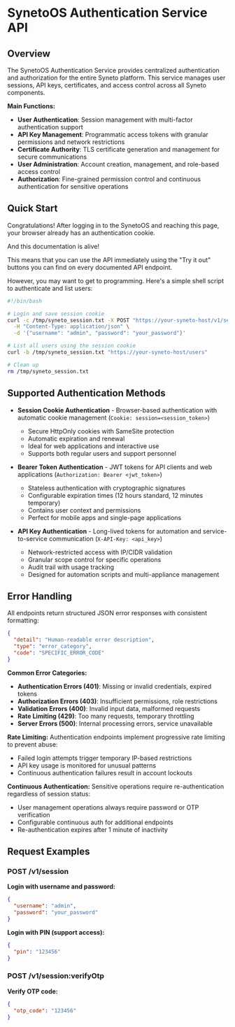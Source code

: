 # SynetoOS Authentication Service API

## Overview

The SynetoOS Authentication Service provides centralized authentication and authorization for the entire Syneto platform. This service manages user sessions, API keys, certificates, and access control across all Syneto components.

**Main Functions:**
- **User Authentication**: Session management with multi-factor authentication support
- **API Key Management**: Programmatic access tokens with granular permissions and network restrictions
- **Certificate Authority**: TLS certificate generation and management for secure communications
- **User Administration**: Account creation, management, and role-based access control
- **Authorization**: Fine-grained permission control and continuous authentication for sensitive operations

## Quick Start

Congratulations! After logging in to the SynetoOS and reaching this page, your browser already has an authentication cookie.

And this documentation is alive!

This means that you can use the API immediately using the "Try it out" buttons you can find on every documented API endpoint.

However, you may want to get to programming. Here's a simple shell script to authenticate and list users:

```bash
#!/bin/bash

# Login and save session cookie
curl -c /tmp/syneto_session.txt -X POST "https://your-syneto-host/v1/session" \
  -H "Content-Type: application/json" \
  -d '{"username": "admin", "password": "your_password"}'

# List all users using the session cookie
curl -b /tmp/syneto_session.txt "https://your-syneto-host/users"

# Clean up
rm /tmp/syneto_session.txt
```

## Supported Authentication Methods

* **Session Cookie Authentication** - Browser-based authentication with automatic cookie management (`Cookie: session=<session_token>`)
  - Secure HttpOnly cookies with SameSite protection
  - Automatic expiration and renewal
  - Ideal for web applications and interactive use
  - Supports both regular users and support personnel

* **Bearer Token Authentication** - JWT tokens for API clients and web applications (`Authorization: Bearer <jwt_token>`)
  - Stateless authentication with cryptographic signatures
  - Configurable expiration times (12 hours standard, 12 minutes temporary)
  - Contains user context and permissions
  - Perfect for mobile apps and single-page applications

* **API Key Authentication** - Long-lived tokens for automation and service-to-service communication (`X-API-Key: <api_key>`)
  - Network-restricted access with IP/CIDR validation
  - Granular scope control for specific operations
  - Audit trail with usage tracking
  - Designed for automation scripts and multi-appliance management

## Error Handling

All endpoints return structured JSON error responses with consistent formatting:

```json
{
  "detail": "Human-readable error description",
  "type": "error_category",
  "code": "SPECIFIC_ERROR_CODE"
}
```

**Common Error Categories:**
- **Authentication Errors (401)**: Missing or invalid credentials, expired tokens
- **Authorization Errors (403)**: Insufficient permissions, role restrictions
- **Validation Errors (400)**: Invalid input data, malformed requests
- **Rate Limiting (429)**: Too many requests, temporary throttling
- **Server Errors (500)**: Internal processing errors, service unavailable

**Rate Limiting:**
Authentication endpoints implement progressive rate limiting to prevent abuse:
- Failed login attempts trigger temporary IP-based restrictions
- API key usage is monitored for unusual patterns
- Continuous authentication failures result in account lockouts

**Continuous Authentication:**
Sensitive operations require re-authentication regardless of session status:
- User management operations always require password or OTP verification
- Configurable continuous auth for additional endpoints
- Re-authentication expires after 1 minute of inactivity

## Request Examples

### POST /v1/session

**Login with username and password:**
```json
{
  "username": "admin",
  "password": "your_password"
}
```

**Login with PIN (support access):**
```json
{
  "pin": "123456"
}
```

### POST /v1/session:verifyOtp

**Verify OTP code:**
```json
{
  "otp_code": "123456"
}
```
